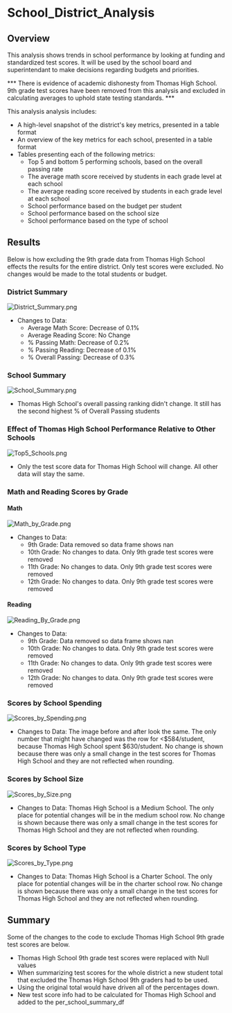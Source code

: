 # School_District_Analysis

## Overview
This analysis shows trends in school performance by looking at funding and standardized test scores. It will be used by the school board and superintendant to make decisions regarding budgets and priorities.

*** There is evidence of academic dishonesty from Thomas High School. 9th grade test scores have been removed from this analysis and excluded in calculating averages to uphold state testing standards. ***

This analysis analysis includes: 

- A high-level snapshot of the district's key metrics, presented in a table format
- An overview of the key metrics for each school, presented in a table format
- Tables presenting each of the following metrics:
  - Top 5 and bottom 5 performing schools, based on the overall passing rate
  - The average math score received by students in each grade level at each school
  - The average reading score received by students in each grade level at each school
  - School performance based on the budget per student
  - School performance based on the school size 
  - School performance based on the type of school

## Results
Below is how excluding the 9th grade data from Thomas High School effects the results for the entire district. Only test scores were excluded. No changes would be made to the total students or budget. 


### District Summary

![District_Summary.png](https://github.com/Brandonkish1/School_District_Analysis/blob/main/Resources/District_Summary.png)

- Changes to Data:
  - Average Math Score: Decrease of 0.1%
  - Average Reading Score: No Change
  - % Passing Math: Decrease of 0.2%
  - % Passing Reading: Decrease of 0.1%
  - % Overall Passing: Decrease of 0.3%

### School Summary

![School_Summary.png](https://github.com/Brandonkish1/School_District_Analysis/blob/main/Resources/School_Summary.png)

- Thomas High School's overall passing ranking didn't change. It still has the second highest % of Overall Passing students

### Effect of Thomas High School Performance Relative to Other Schools

![Top5_Schools.png](https://github.com/Brandonkish1/School_District_Analysis/blob/main/Resources/Top5_Schools.png)

- Only the test score data for Thomas High School will change. All other data will stay the same.


### Math and Reading Scores by Grade

#### Math

![Math_by_Grade.png](https://github.com/Brandonkish1/School_District_Analysis/blob/main/Resources/Math_by_Grade.png)

- Changes to Data:
  - 9th Grade: Data removed so data frame shows nan
  - 10th Grade: No changes to data. Only 9th grade test scores were removed
  - 11th Grade: No changes to data. Only 9th grade test scores were removed
  - 12th Grade: No changes to data. Only 9th grade test scores were removed

#### Reading

![Reading_By_Grade.png](https://github.com/Brandonkish1/School_District_Analysis/blob/main/Resources/Reading_By_Grade.png)

- Changes to Data:
  - 9th Grade: Data removed so data frame shows nan
  - 10th Grade: No changes to data. Only 9th grade test scores were removed
  - 11th Grade: No changes to data. Only 9th grade test scores were removed
  - 12th Grade: No changes to data. Only 9th grade test scores were removed


### Scores by School Spending

![Scores_by_Spending.png](https://github.com/Brandonkish1/School_District_Analysis/blob/main/Resources/Scores_by_Spending.png)

- Changes to Data: The image before and after look the same. The only number that might have changed was the row for <$584/student, because Thomas High School spent $630/student. No change is shown because there was only a small change in the test scores for Thomas High School and they are not reflected when rounding.


### Scores by School Size

![Scores_by_Size.png](https://github.com/Brandonkish1/School_District_Analysis/blob/main/Resources/Scores_by_Size.png)

- Changes to Data: Thomas High School is a Medium School. The only place for potential changes will be in the medium school row. No change is shown because there was only a small change in the test scores for Thomas High School and they are not reflected when rounding.

### Scores by School Type

![Scores_by_Type.png](https://github.com/Brandonkish1/School_District_Analysis/blob/main/Resources/Scores_by_Type.png)

- Changes to Data: Thomas High School is a Charter School. The only place for potential changes will be in the charter school row. No change is shown because there was only a small change in the test scores for Thomas High School and they are not reflected when rounding.

## Summary

Some of the changes to the code to exclude Thomas High School 9th grade test scores are below.

- Thomas High School 9th grade test scores were replaced with Null values
- When summarizing test scores for the whole district a new student total that excluded the Thomas High School 9th graders had to be used.
- Using the original total would have driven all of the percentages down.
- New test score info had to be calculated for Thomas High School and added to the per_school_summary_df
